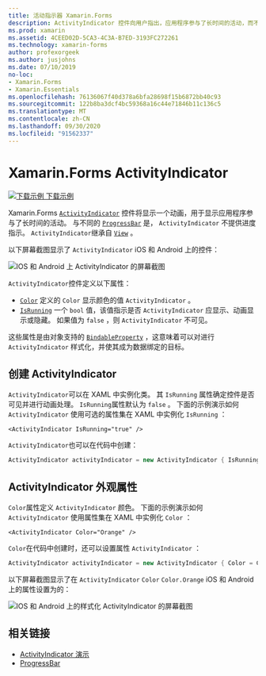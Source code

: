 ```yaml
---
title: 活动指示器 Xamarin.Forms
description: ActivityIndicator 控件向用户指出，应用程序参与了长时间的活动，而不提供任何进度指示。 本文介绍如何使用 XAML 和代码中的 ActivityIndicator。
ms.prod: xamarin
ms.assetid: 4CEED02D-5CA3-4C3A-B7ED-3193FC272261
ms.technology: xamarin-forms
author: profexorgeek
ms.author: jusjohns
ms.date: 07/10/2019
no-loc:
- Xamarin.Forms
- Xamarin.Essentials
ms.openlocfilehash: 76136067f40d378a6bfa28698f15b6872bb40c93
ms.sourcegitcommit: 122b8ba3dcf4bc59368a16c44e71846b11c136c5
ms.translationtype: MT
ms.contentlocale: zh-CN
ms.lasthandoff: 09/30/2020
ms.locfileid: "91562337"
---
```

# <a name="no-locxamarinforms-activityindicator"></a>Xamarin.Forms ActivityIndicator
[![下载示例](~/media/shared/download.png) 下载示例](https://docs.microsoft.com/samples/xamarin/xamarin-forms-samples/userinterface-activityindicatordemos/)

Xamarin.Forms [`ActivityIndicator`](xref:Xamarin.Forms.ActivityIndicator) 控件将显示一个动画，用于显示应用程序参与了长时间的活动。 与不同的 [`ProgressBar`](xref:Xamarin.Forms.ProgressBar) 是， `ActivityIndicator` 不提供进度指示。 `ActivityIndicator`继承自 [`View`](xref:Xamarin.Forms.View) 。

以下屏幕截图显示了 `ActivityIndicator` iOS 和 Android 上的控件：

![IOS 和 Android 上 ActivityIndicator 的屏幕截图](activityindicator-images/activityindicators-default.png "IOS 和 Android 上 ActivityIndicator 的屏幕截图")

`ActivityIndicator`控件定义以下属性：

* [`Color`](xref:Xamarin.Forms.ActivityIndicator.Color) 定义的 `Color` 显示颜色的值 `ActivityIndicator` 。
* [`IsRunning`](xref:Xamarin.Forms.ActivityIndicator.IsRunning) 一个 `bool` 值，该值指示是否 `ActivityIndicator` 应显示、动画显示或隐藏。 如果值为 `false` ，则 `ActivityIndicator` 不可见。

这些属性是由对象支持的 [`BindableProperty`](xref:Xamarin.Forms.BindableProperty) ，这意味着可以对进行 `ActivityIndicator` 样式化，并使其成为数据绑定的目标。

## <a name="create-an-activityindicator"></a>创建 ActivityIndicator

`ActivityIndicator`可以在 XAML 中实例化类。 其 `IsRunning` 属性确定控件是否可见并进行动画处理。 `IsRunning`属性默认为 `false` 。 下面的示例演示如何 `ActivityIndicator` 使用可选的属性集在 XAML 中实例化 `IsRunning` ：

```xaml
<ActivityIndicator IsRunning="true" />
```

`ActivityIndicator`也可以在代码中创建：

```csharp
ActivityIndicator activityIndicator = new ActivityIndicator { IsRunning = true };
```

## <a name="activityindicator-appearance-properties"></a>ActivityIndicator 外观属性

`Color`属性定义 `ActivityIndicator` 颜色。 下面的示例演示如何 `ActivityIndicator` 使用属性集在 XAML 中实例化 `Color` ：

```xaml
<ActivityIndicator Color="Orange" />
```

`Color`在代码中创建时，还可以设置属性 `ActivityIndicator` ：

```csharp
ActivityIndicator activityIndicator = new ActivityIndicator { Color = Color.Orange };
```

以下屏幕截图显示了在 `ActivityIndicator` `Color` `Color.Orange` iOS 和 Android 上的属性设置为的：

![IOS 和 Android 上的样式化 ActivityIndicator 的屏幕截图](activityindicator-images/activityindicators-styled.png "IOS 和 Android 上的样式化 ActivityIndicator 的屏幕截图")

## <a name="related-links"></a>相关链接

* [ActivityIndicator 演示](/samples/xamarin/xamarin-forms-samples/userinterface-activityindicatordemos/)
* [ProgressBar](~/xamarin-forms/user-interface/progressbar.md)
